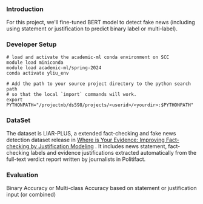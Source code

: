 ### Introduction
For this project, we'll fine-tuned BERT model to detect fake news (including using statement or justification to predict binary label or multi-label). 

### Developer Setup
```
# load and activate the academic-ml conda environment on SCC
module load miniconda
module load academic-ml/spring-2024
conda activate yliu_env

# Add the path to your source project directory to the python search path
# so that the local `import` commands will work.
export PYTHONPATH="/projectnb/ds598/projects/<userid>/<yourdir>:$PYTHONPATH"
```
### DataSet
The dataset is LIAR-PLUS,
a extended fact-checking and fake news detection dataset release in [Where is Your Evidence: Improving Fact-checking by Justification Modeling](https://aclanthology.org/W18-5513/) . 
It includes news statement, fact-checking labels and evidence justifications extracted automatically from the full-text verdict report written by journalists in Politifact. 

### Evaluation
Binary Accuracy or Multi-class Accuracy based on statement or justification input (or combined)
